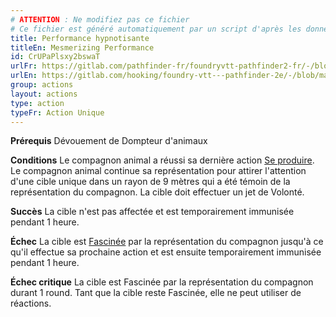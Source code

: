 ```yaml
---
# ATTENTION : Ne modifiez pas ce fichier
# Ce fichier est généré automatiquement par un script d'après les données du module Foundry VTT officiel et de sa traduction
title: Performance hypnotisante
titleEn: Mesmerizing Performance
id: CrUPaPlsxy2bswaT
urlFr: https://gitlab.com/pathfinder-fr/foundryvtt-pathfinder2-fr/-/blob/master/data/actions/CrUPaPlsxy2bswaT.htm
urlEn: https://gitlab.com/hooking/foundry-vtt---pathfinder-2e/-/blob/master/packs/data/actions.db/mesmerizing-performance.json
group: actions
layout: actions
type: action
typeFr: Action Unique
---
```

**Prérequis** Dévouement de Dompteur d'animaux

**Conditions** Le compagnon animal a réussi sa dernière action [Se produire](se-produire.md). Le compagnon animal continue sa représentation pour attirer l'attention d'une cible unique dans un rayon de 9 mètres qui a été témoin de la représentation du compagnon. La cible doit effectuer un jet de Volonté.

**Succès** La cible n'est pas affectée et est temporairement immunisée pendant 1 heure.

**Échec** La cible est [Fascinée](../etats/fasciné.md) par la représentation du compagnon jusqu'à ce qu'il effectue sa prochaine action et est ensuite temporairement immunisée pendant 1 heure.

**Échec critique** La cible est Fascinée par la représentation du compagnon durant 1 round. Tant que la cible reste Fascinée, elle ne peut utiliser de réactions.
